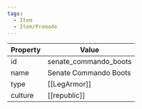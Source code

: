 ```yaml
---
tags:
  - Item
  - Item/Premade
---
```


| Property | Value                 |
| -------- | --------------------- |
| id       | senate_commando_boots |
| name     | Senate Commando Boots |
| type     | [[LegArmor]]          |
| culture  | [[republic]] |


